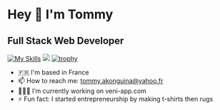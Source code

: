 # Hey 👋 I'm Tommy
## Full Stack Web Developer
[![My Skills](https://skillicons.dev/icons?i=html,css,js,ts,react,nodejs,express,git,python)](https://skillicons.dev)
![](https://komarev.com/ghpvc/?username=takonguina&style=plastic)
[![trophy](https://github-profile-trophy.vercel.app/?username=takonguina&theme=juicyfresh)](https://github.com/ryo-ma/github-profile-trophy)

- 🇫🇷 I'm based in France
- 📫 How to reach me: tommy.akonguina@yahoo.fr
- 👨🏾‍💻 I’m currently working on veni-app.com
- ⚡ Fun fact: I started entrepreneurship by making t-shirts then rugs
  
<!--
**takonguina/takonguina** is a ✨ _special_ ✨ repository because its `README.md` (this file) appears on your GitHub profile.

Here are some ideas to get you started:

- 🔭 I’m currently working on ...
- 🌱 I’m currently learning ...
- 👯 I’m looking to collaborate on ...
- 🤔 I’m looking for help with ...
- 💬 Ask me about ...
- 📫 How to reach me: ...
- 😄 Pronouns: ...
- ⚡ Fun fact: ...
-->
